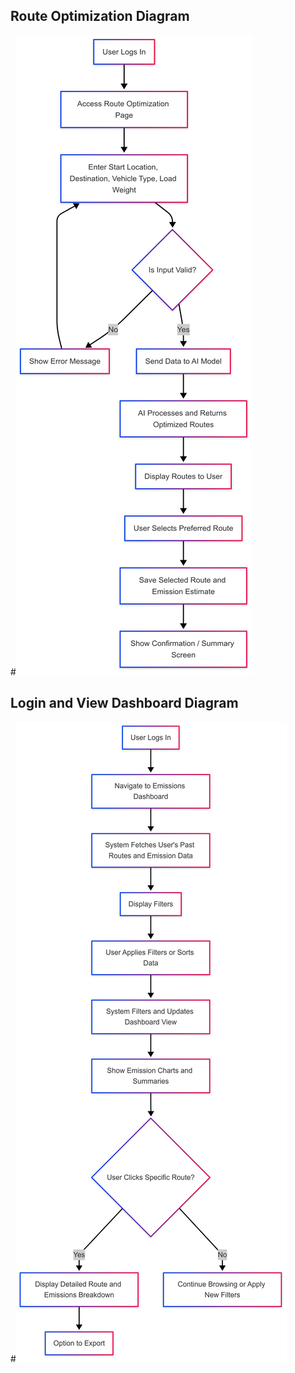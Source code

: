 
## Route Optimization Diagram
#![Route Activity Diagram](images/ActivityDiagram1.png)


## Login and View Dashboard Diagram
#![Login and View Dashboard Diagram](images/LoginActivity.png)